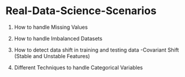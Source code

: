 # Real-Data-Science-Scenarios 
1) How to handle Missing Values

2) How to handle Imbalanced Datasets

3) How to detect data shift in training and testing data -Covariant Shift (Stable and Unstable Features)

4) Different Techniques to handle Categorical Variables
